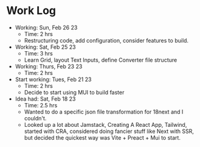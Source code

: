# Work Log

- Working: Sun, Feb 26 23
  - Time: 2 hrs
  - Restructuring code, add configuration, consider features to build.
- Working: Sat, Feb 25 23
  - Time: 3 hrs
  - Learn Grid, layout Text Inputs, define Converter file structure
- Working: Thurs, Feb 23 23
  - Time: 2 hrs
- Start working: Tues, Feb 21 23
  - Time: 2 hrs
  - Decide to start using MUI to build faster
- Idea had: Sat, Feb 18 23
  - Time: 2.5 hrs
  - Wanted to do a specific json file transformation for 18next and I couldn't.
  - Looked up a lot about Jamstack, Creating A React App, Tailwind, started with CRA, considered doing fancier stuff like Next with SSR, but decided the quickest way was Vite + Preact + Mui to start.
